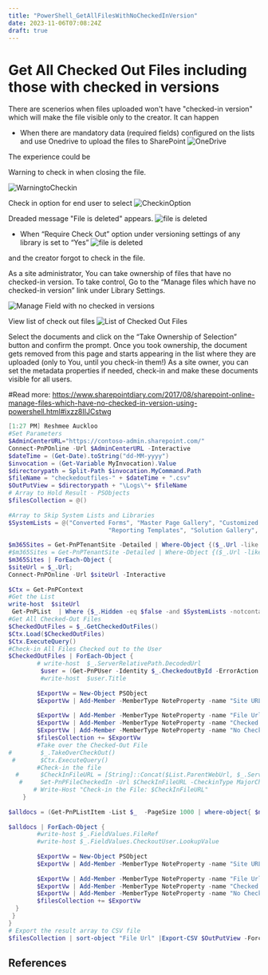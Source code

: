 ```yaml
---
title: "PowerShell_GetAllFilesWithNoCheckedInVersion"
date: 2023-11-06T07:08:24Z
draft: true
---
```


# Get All Checked Out Files including those with checked in versions

There are scenerios when files uploaded won't have "checked-in version" which will make the file visible only to the creator. It can happen
- When there are mandatory data (required fields) configured on the lists
and use Onedrive to upload the files to SharePoint 
![OneDrive](../images/PowerShell_GetAllFilesWithNoCheckedInVersion/SelectOneDriveLoc.png)

The experience could be 

Warning to check in when closing the file.

![WarningtoCheckin](../images/PowerShell_GetAllFilesWithNoCheckedInVersion/WarningtoCheckin.png)

Check in option for end user to select
![CheckinOption](../images/PowerShell_GetAllFilesWithNoCheckedInVersion/CheckinOption.png)

Dreaded message "File is deleted" appears.
![file is deleted](../images/PowerShell_GetAllFilesWithNoCheckedInVersion/Messagefileisdeleted.png)

- When “Require Check Out” option under versioning settings of any library is set to “Yes” 
![file is deleted](../images/PowerShell_GetAllFilesWithNoCheckedInVersion/RequireDocsToBeCheckedOut.png)


and the creator forgot to check in the file.


As a site administrator, You can take ownership of files that have no checked-in version. To take control, Go to the “Manage files which have no checked-in version” link under Library Settings.

![Manage Field with no checked in versions](../images/PowerShell_GetAllFilesWithNoCheckedInVersion/ManageFilesWithNoChekedinVersion.png)

View list of check out files 
![List of Checked Out Files](../images/PowerShell_GetAllFilesWithNoCheckedInVersion/listofCheckedOutFiles.png)

Select the documents and click on the “Take Ownership of Selection” button and confirm the prompt. 
Once you took ownership, the document gets removed from this page and starts appearing in the list where they are uploaded (only to You, until you check-in them!) As a site owner, you can set the metadata properties if needed, check-in and make these documents visible for all users.


#Read more: https://www.sharepointdiary.com/2017/08/sharepoint-online-manage-files-which-have-no-checked-in-version-using-powershell.html#ixzz8IIJCstwg

```PowerShell
[1:27 PM] Reshmee Auckloo
#Set Parameters
$AdminCenterURL="https://contoso-admin.sharepoint.com/"
Connect-PnPOnline -Url $AdminCenterURL -Interactive
$dateTime = (Get-Date).toString("dd-MM-yyyy")
$invocation = (Get-Variable MyInvocation).Value
$directorypath = Split-Path $invocation.MyCommand.Path
$fileName = "checkedoutfiles-" + $dateTime + ".csv"
$OutPutView = $directorypath + "\Logs\"+ $fileName
# Array to Hold Result - PSObjects
$filesCollection = @()
 
#Array to Skip System Lists and Libraries
$SystemLists = @("Converted Forms", "Master Page Gallery", "Customized Reports", "Form Templates", "List Template Gallery", "Theme Gallery","Apps for SharePoint",
                            "Reporting Templates", "Solution Gallery", "Style Library", "Web Part Gallery","Site Assets", "wfpub", "Site Pages", "Images", "MicroFeed","Pages")
 
$m365Sites = Get-PnPTenantSite -Detailed | Where-Object {($_.Url -like '*/TEAM-*' -or  $_.Url -like '*/ACT-*' -or  $_.Url -like '*/PROJ-*' -or $_.Template -eq 'TEAMCHANNEL#1') -and $_.Template -ne 'RedirectSite#0' }
#$m365Sites = Get-PnPTenantSite -Detailed | Where-Object {($_.Url -like '*Comm*') -and $_.Template -ne 'RedirectSite#0' }
$m365Sites | ForEach-Object {
$siteUrl = $_.Url;    
Connect-PnPOnline -Url $siteUrl -Interactive
 
$Ctx = Get-PnPContext
#Get the List
write-host  $siteUrl  
 Get-PnPList  | Where {$_.Hidden -eq $false -and $SystemLists -notcontains $_.Title -and $_.BaseTemplate -eq 101 } | ForEach-Object {
#Get All Checked-Out Files
$CheckedOutFiles = $_.GetCheckedOutFiles()
$Ctx.Load($CheckedOutFiles)
$Ctx.ExecuteQuery()
#Check-in All Files Checked out to the User
$CheckedOutFiles | ForEach-Object {
        # write-host  $_.ServerRelativePath.DecodedUrl
         $user = (Get-PnPUser -Identity $_.CheckedoutById -ErrorAction Ignore) ?? $_.CheckedoutById
         #write-host  $user.Title    
 
        $ExportVw = New-Object PSObject
        $ExportVw | Add-Member -MemberType NoteProperty -name "Site URL" -value $siteUrl
           
        $ExportVw | Add-Member -MemberType NoteProperty -name "File Url" -value $_.ServerRelativePath.DecodedUrl
        $ExportVw | Add-Member -MemberType NoteProperty -name "Checked Out By" -value $user.Title
        $ExportVw | Add-Member -MemberType NoteProperty -name "No Checked in version" -value "Yes"
        $filesCollection += $ExportVw
        #Take over the Checked-Out File
#        $_.TakeOverCheckOut()
 #       $Ctx.ExecuteQuery()
        #Check-in the file
  #      $CheckInFileURL = [String]::Concat($List.ParentWebUrl, $_.ServerRelativePath.DecodedUrl.Replace($List.ParentWebUrl, [string]::Empty))
   #     Set-PnPFileCheckedIn -Url $CheckInFileURL -CheckinType MajorCheckIn -Comment "Checked-In by the Script at $(Get-Date)"  
       # Write-Host "Check-in the File: $CheckInFileURL"  
    }
 
$alldocs = (Get-PnPListItem -List $_  -PageSize 1000 | where-object{ $null -ne $_.FieldValues.CheckoutUser} )
 
$alldocs | ForEach-Object {
        #write-host $_.FieldValues.FileRef
        #write-host $_.FieldValues.CheckoutUser.LookupValue
 
        $ExportVw = New-Object PSObject
        $ExportVw | Add-Member -MemberType NoteProperty -name "Site URL" -value $siteUrl
           
        $ExportVw | Add-Member -MemberType NoteProperty -name "File Url" -value $_.FieldValues.FileRef
        $ExportVw | Add-Member -MemberType NoteProperty -name "Checked Out By" -value $_.FieldValues.CheckoutUser.LookupValue
        $ExportVw | Add-Member -MemberType NoteProperty -name "No Checked in version" -value "No"
        $filesCollection += $ExportVw
  }
 }
}
# Export the result array to CSV file
$filesCollection | sort-object "File Url" |Export-CSV $OutPutView -Force -NoTypeInformation
```

## References
